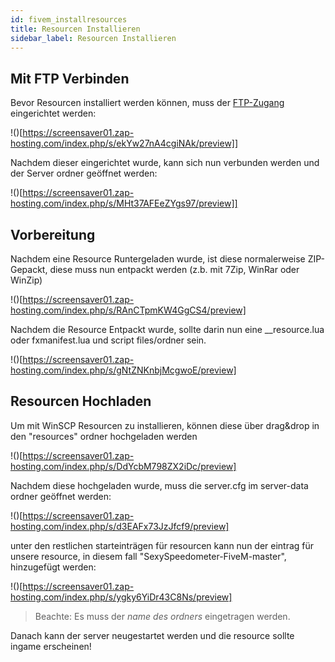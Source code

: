 ```yaml
---
id: fivem_installresources
title: Resourcen Installieren
sidebar_label: Resourcen Installieren
---
```


## Mit FTP Verbinden

Bevor Resourcen installiert werden können, muss der [FTP-Zugang](gameserver_ftpaccess.md) eingerichtet werden:

!()[https://screensaver01.zap-hosting.com/index.php/s/ekYw27nA4cgiNAk/preview]]

Nachdem dieser eingerichtet wurde, kann sich nun verbunden werden und der Server ordner geöffnet werden:

!()[https://screensaver01.zap-hosting.com/index.php/s/MHt37AFEeZYgs97/preview]]


## Vorbereitung

Nachdem eine Resource Runtergeladen wurde, ist diese normalerweise ZIP-Gepackt, diese muss nun entpackt werden (z.b. mit 7Zip, WinRar oder WinZip)

!()[https://screensaver01.zap-hosting.com/index.php/s/RAnCTpmKW4GgCS4/preview]

Nachdem die Resource Entpackt wurde, sollte darin nun eine __resource.lua oder fxmanifest.lua und script files/ordner sein.

!()[https://screensaver01.zap-hosting.com/index.php/s/gNtZNKnbjMcgwoE/preview]

## Resourcen Hochladen


Um mit WinSCP Resourcen zu installieren, können diese über drag&drop in den "resources" ordner hochgeladen werden

!()[https://screensaver01.zap-hosting.com/index.php/s/DdYcbM798ZX2iDc/preview]

Nachdem diese hochgeladen wurde, muss die server.cfg im server-data ordner geöffnet werden:

!()[https://screensaver01.zap-hosting.com/index.php/s/d3EAFx73JzJfcf9/preview]

unter den restlichen starteinträgen für resourcen kann nun der eintrag für unsere resource, in diesem fall "SexySpeedometer-FiveM-master", hinzugefügt werden:


!()[https://screensaver01.zap-hosting.com/index.php/s/ygky6YiDr43C8Ns/preview]

> Beachte: Es muss der *name des ordners* eingetragen werden.


Danach kann der server neugestartet werden und die resource sollte ingame erscheinen!